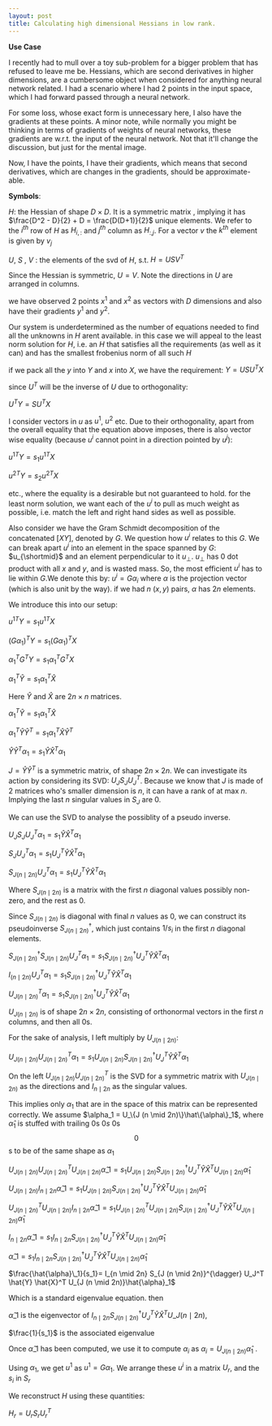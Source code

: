 ```yaml
---
layout: post
title: Calculating high dimensional Hessians in low rank.
---
```




**Use Case**<br>

I recently had to mull over a toy sub-problem for a bigger problem that has refused to leave me be. Hessians, which are second derivatives in higher dimensions, are a cumbersome object when considered for anything neural network related. I had a scenario where I had 2 points in the input space, which I had forward passed through a neural network. 

For some loss,  whose exact form is unnecessary here, I also have the gradients at these points. A minor note, while normally you might be thinking in terms of gradients of weights of neural networks, these gradients are w.r.t. the input of the neural network. Not that it'll change the discussion, but just for the mental image. 

Now, I have the points, I have their gradients, which means that second derivatives, which are changes in the gradients, should be approximate-able. 

__Symbols__:

$H$: the Hessian of shape $D \times D$. It is a symmetric matrix , implying it has $\frac{D^2 - D}{2} + D = \frac{D(D+1)}{2}$ unique elements. We refer to the $i^{th}$ row of $H$ as $H_{i,:}$ and $j^{th}$ column as $H_{:,j}$. For a vector $v$ the $k^{th}$ element is given by $v_{j}$


$U$, $S$ , $V$ : the elements of the svd of $H$, s.t. $H = U S V^{T}$

Since the Hessian is symmetric, $U=V$.  Note the directions in $U$ are arranged in columns.


<!-- Derivative of a scalar wr.t. scalar $\frac{d (.)}{d (.)}$ -->

we have observed 2 points $x^{1}$ and $x^{2}$ as vectors with $D$ dimensions and also have their gradients $y^{1}$ and $y^{2}$.

Our system is underdetermined as the number of equations needed to find all the unknowns in $H$ arent available. in this case we will appeal to the least norm solution for $H$, i.e. an $H$ that satisfies all the requirements (as well as it can) and has the smallest frobenius norm of all such $H$

if we pack all the $y$ into $Y$ and $x$ into $X$, we have the requirement:
$Y = USU^T X$

since $U^T$ will be the inverse of $U$ due to orthogonality:

$U^T Y = SU^T X$

I consider vectors in $u$ as $u^1$, $u^2$ etc. Due to their orthogonality, apart from the overall equality that the equation above imposes, there is also vector wise equality (because $u^i$ cannot point in a direction pointed by $u^j$):

${u^1}^T Y = s_1{u^1}^T X$

${u^2}^T Y = s_2{u^2}^T X$

etc., where the equality is a desirable but not guaranteed to hold. for the least norm solution, we want each of the $u^i$ to pull as much weight as possible, i.e. match the left and right hand sides as well as possible. 

Also consider we have the Gram Schmidt decomposition of the concatenated $[X Y]$, denoted by $G$. We question how $u^i$ relates to this $G$. We can break apart $u^i$ into an element in the space spanned by $G$: $u_{\shortmid}$ and an element perpendicular to it $u_{\perp}$. $u_{\perp}$ has $0$ dot product with all $x$ and $y$, and is wasted mass. So, the most efficient $u^{i}$ has to lie within $G$.We denote this by:
$u^i = G \alpha_i$
where $\alpha$ is the projection vector (which is also unit by the way). if we had $n$ $(x,y)$ pairs, $\alpha$ has $2n$ elements.

We introduce this into our setup:

${u^1}^T Y = s_1{u^1}^T X$

${(G \alpha_1)}^T Y = s_1{(G \alpha_1)}^T X$

${\alpha_1}^T G^T Y = s_1{\alpha_1}^T G^T X$

${\alpha_1}^T \hat{Y} = s_1{\alpha_1}^T \hat{X}$

Here $\hat{Y}$ and $\hat{X}$ are $2n \times n$ matrices.

${\alpha_1}^T \hat{Y} = s_1{\alpha_1}^T \hat{X}$

${\alpha_1}^T \hat{Y} \hat{Y}^T = s_1{\alpha_1}^T \hat{X} \hat{Y}^T$

$\hat{Y} \hat{Y}^T  {\alpha_1}= s_1 \hat{Y} \hat{X}^T {\alpha_1}$

$J = \hat{Y} \hat{Y}^T$ is a symmetric matrix, of shape $2n \times 2n$. We can investigate its action by considering its SVD:  $U_J S_J U_J^T$. Because we know that $J$ is made of 2 matrices who's smaller dimension is $n$, it can have a rank of at max $n$. Implying the last $n$ singular values in $S_J$ are $0$.

We can use the SVD to analyse the possiblity of  a pseudo inverse.


$U_J S_J U_J^T  {\alpha_1}= s_1 \hat{Y} \hat{X}^T {\alpha_1}$

$S_J U_J^T  {\alpha_1}= s_1 U_J^T \hat{Y} \hat{X}^T {\alpha_1}$

$S_{J (n \mid 2n)} U_J^T  {\alpha_1}= s_1 U_J^T \hat{Y} \hat{X}^T {\alpha_1}$


Where $S_{J (n \mid 2n)}$ is a matrix with the first $n$ diagonal values possibly non-zero, and the rest as $0$. 

Since $S_{J (n \mid 2n)}$ is diagonal with final $n$ values as 0, we can construct its pseudoinverse $S_{J (n \mid 2n)}^{\dagger}$, which just contains $1/s_{i}$ in the first $n$ diagonal elements. 

$S_{J (n \mid 2n)}^{\dagger} S_{J (n \mid 2n)} U_J^T  {\alpha_1}= s_1 S_{J (n \mid 2n)}^{\dagger} U_J^T \hat{Y} \hat{X}^T {\alpha_1}$

$I_{(n \mid 2n)} U_J^T  {\alpha_1}= s_1 S_{J (n \mid 2n)}^{\dagger} U_J^T \hat{Y} \hat{X}^T {\alpha_1}$


$U_{J (n \mid 2n)}^T  {\alpha_1}= s_1 S_{J (n \mid 2n)}^{\dagger} U_J^T \hat{Y} \hat{X}^T {\alpha_1}$


$U_{J (n \mid 2n)}$ is of shape $2n \times 2n$, consisting of orthonormal vectors in the first $n$ columns, and then all $`0`$s. 

For the sake of analysis, I left multiply by $U_{J (n \mid 2n)}$:

$U_{J (n \mid 2n)} U_{J (n \mid 2n)}^T  {\alpha_1}= s_1 U_{J (n \mid 2n)} S_{J (n \mid 2n)}^{\dagger} U_J^T \hat{Y} \hat{X}^T {\alpha_1}$

On the left $U_{J (n \mid 2n)} U_{J (n \mid 2n)}^T$ is the SVD for a symmetric matrix with $U_{J (n \mid 2n)}$ as the directions and $I_{n \mid 2n}$ as the singular values. 

This implies only $\alpha_1$ that are in the space of this matrix can be represented correctly. We assume $\alpha_1 = U_\{J (n \mid 2n)\}\hat\{\alpha\}_1$, where $\hat{\alpha}_1$ is stuffed with trailing $`0`$s $0s$ 0s $$0$$s to be of the same shape as $\alpha_1$



$U_{J (n \mid 2n)} U_{J (n \mid 2n)}^T  U_{J (n \mid 2n)} \hat{\alpha}\_1= s_1 U_{J (n \mid 2n)} S_{J (n \mid 2n)}^{\dagger} U_J^T \hat{Y} \hat{X}^T U_{J (n \mid 2n)}\hat{\alpha}_1$

$U_{J (n \mid 2n)} I_{n \mid 2n} \hat{\alpha}\_1= s_1 U_{J (n \mid 2n)} S_{J (n \mid 2n)}^{\dagger} U_J^T \hat{Y} \hat{X}^T U_{J (n \mid 2n)}\hat{\alpha}_1$

$U_{J (n \mid 2n)}^T U_{J (n \mid 2n)} I_{n \mid 2n} \hat{\alpha}\_1= s_1 U_{J (n \mid 2n)}^T U_{J (n \mid 2n)} S_{J (n \mid 2n)}^{\dagger} U_J^T \hat{Y} \hat{X}^T U_{J (n \mid 2n)}\hat{\alpha}_1$

$I_{n \mid 2n} \hat{\alpha}\_1= s_1 I_{n \mid 2n} S_{J (n \mid 2n)}^{\dagger} U_J^T \hat{Y} \hat{X}^T U_{J (n \mid 2n)}\hat{\alpha}_1$


$\hat{\alpha}\_1= s_1 I_{n \mid 2n} S_{J (n \mid 2n)}^{\dagger} U_J^T \hat{Y} \hat{X}^T U_{J (n \mid 2n)}\hat{\alpha}_1$

$\frac{\hat{\alpha}\_1}{s_1}= I_{n \mid 2n} S_{J (n \mid 2n)}^{\dagger} U_J^T \hat{Y} \hat{X}^T U_{J (n \mid 2n)}\hat{\alpha}_1$

Which is a standard eigenvalue equation. then 

$\hat{\alpha}\_1$ is the eigenvector of $I_{n \mid 2n} S_{J (n \mid 2n)}^{\dagger} U_J^T \hat{Y} \hat{X}^T U\_{J (n \mid 2n)}$,  

$\frac{1}{s_1}$ is the associated eigenvalue

Once $\hat{\alpha}\_1$ has been computed, we use it to compute $\alpha_i$ as $\alpha_i = U_{J (n \mid 2n)}\hat{\alpha}_1$ .

Using $\alpha_1$, we get $u^1$ as $u^1 = G \alpha_1$. We arrange these $u^i$ in a matrix $U_r$, and the $s_i$ in $S_r$

We reconstruct $H$ using these quantities:

$H_r = U_r S_r U_r^T$

<!-- ---

__Example__

A Hessian with rank $2$:
$H = \begin{bmatrix}
 0.68753582 & 0.77990032 & 0.67761106 \\
 0.77990032 & 0.90211256 & 0.71772732 \\
 0.67761106 & 0.71772732 & 0.81647766 \\
 \end{bmatrix}$

 $H = U S U^T$

 $H = \begin{bmatrix}
-0.54958743 & -0.19544726 & -0.81225244\\
 -0.61543158 & -0.56278256 & 0.55183309\\
 -0.56497577 & 0.80316633 & 0.1890138 \\
 \end{bmatrix}    
                \begin{bmatrix}
                2.25745730 & 0 & 0 \\
                0 & 0.148668740 & 0 \\
                0 & 0 & 0 \\
                \end{bmatrix}   \begin{bmatrix}
                                    -0.54958743 & -0.61543158 & -0.56497577 \\
                                    -0.19544726 & -0.56278256  & 0.80316633 \\
                                    -0.81225244  & 0.55183309  & 0.1890138 \\
                                \end{bmatrix}$


Measurements
$X=
\begin{bmatrix}
-2.20796738 & -0.30411266 \\
-1.40391911 & -0.54950598 \\
-0.42806159 & 0.83258512 \\
 \end{bmatrix}$
$Y=
\begin{bmatrix}
-2.90303289 & -0.07347936 \\
-3.29571902 & -0.13532473 \\
-2.85327694 & 0.07932159 \\
 \end{bmatrix}
$ -->

